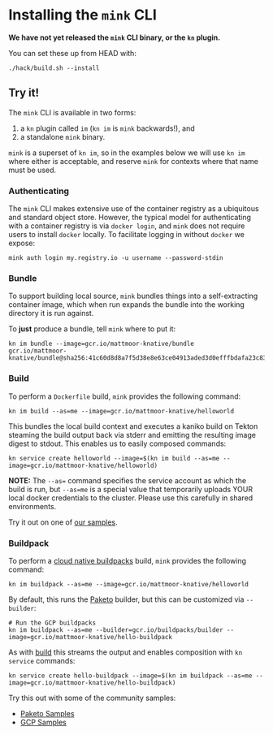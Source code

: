 # Installing the `mink` CLI

**We have not yet released the `mink` CLI binary, or the `kn` plugin.**

You can set these up from HEAD with:

```shell
./hack/build.sh --install
```

## Try it!

The `mink` CLI is available in two forms:
1. a `kn` plugin called `im` (`kn im` is `mink` backwards!), and
2. a standalone `mink` binary.

`mink` is a superset of `kn im`, so in the examples below we will
use `kn im` where either is acceptable, and reserve `mink` for
contexts where that name must be used.


### Authenticating

The `mink` CLI makes extensive use of the container registry as a ubiquitous and
standard object store.  However, the typical model for authenticating with a
container registry is via `docker login`, and `mink` does not require users to
install `docker` locally.  To facilitate logging in without `docker` we expose:

```shell
mink auth login my.registry.io -u username --password-stdin
```


### Bundle

To support building local source, `mink` bundles things into a self-extracting
container image, which when run expands the bundle into the working directory
it is run against.

To **just** produce a bundle, tell `mink` where to put it:

```shell
kn im bundle --image=gcr.io/mattmoor-knative/bundle
gcr.io/mattmoor-knative/bundle@sha256:41c60d8d8a7f5d38e8e63ce04913aded3d0efffbdafa23c835809114eb673f7e
```

### Build

To perform a `Dockerfile` build, `mink` provides the following command:

```shell
kn im build --as=me --image=gcr.io/mattmoor-knative/helloworld
```

This bundles the local build context and executes a kaniko build on Tekton
steaming the build output back via stderr and emitting the resulting image
digest to stdout.  This enables us to easily composed commands:

```shell
kn service create helloworld --image=$(kn im build --as=me --image=gcr.io/mattmoor-knative/helloworld)
```

**NOTE:** The `--as=` command specifies the service account as which the build
is run, but `--as=me` is a special value that temporarily uploads YOUR local
docker credentials to the cluster.  Please use this carefully in shared
environments.

Try it out on one of [our samples](https://github.com/knative/docs/tree/master/docs/serving/samples/hello-world).

### Buildpack

To perform a [cloud native buildpacks](https://buildpacks.io) build, `mink`
provides the following command:

```shell
kn im buildpack --as=me --image=gcr.io/mattmoor-knative/helloworld
```

By default, this runs the [Paketo](https://paketo.io/) builder, but this
can be customized via `--builder`:

```shell
# Run the GCP buildpacks
kn im buildpack --as=me --builder=gcr.io/buildpacks/builder --image=gcr.io/mattmoor-knative/hello-buildpack
```

As with [build](#build) this streams the output and enables composition with `kn service` commands:

```shell
kn service create hello-buildpack --image=$(kn im buildpack --as=me --image=gcr.io/mattmoor-knative/hello-buildpack)
```

Try this out with some of the community samples:
 * [Paketo Samples](https://github.com/paketo-buildpacks/samples)
 * [GCP Samples](https://github.com/GoogleCloudPlatform/buildpack-samples)